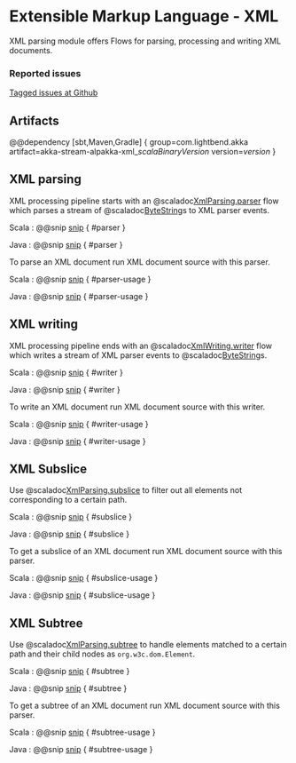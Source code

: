 # Extensible Markup Language - XML

XML parsing module offers Flows for parsing, processing and writing XML documents.


### Reported issues

[Tagged issues at Github](https://github.com/akka/alpakka/labels/p%3Axml)


## Artifacts

@@dependency [sbt,Maven,Gradle] {
  group=com.lightbend.akka
  artifact=akka-stream-alpakka-xml_$scalaBinaryVersion$
  version=$version$
}

## XML parsing

XML processing pipeline starts with an @scaladoc[XmlParsing.parser](akka.stream.alpakka.xml.scaladsl.XmlParsing$) flow which parses a stream of @scaladoc[ByteString](akka.util.ByteString)s to XML parser events.

Scala
: @@snip [snip](/xml/src/test/scala/akka/stream/alpakka/xml/scaladsl/XmlProcessingTest.scala) { #parser }

Java
: @@snip [snip](/xml/src/test/java/akka/stream/alpakka/xml/javadsl/XmlParsingTest.java) { #parser }

To parse an XML document run XML document source with this parser.

Scala
: @@snip [snip](/xml/src/test/scala/akka/stream/alpakka/xml/scaladsl/XmlProcessingTest.scala) { #parser-usage }

Java
: @@snip [snip](/xml/src/test/java/akka/stream/alpakka/xml/javadsl/XmlParsingTest.java) { #parser-usage }

## XML writing

XML processing pipeline ends with an @scaladoc[XmlWriting.writer](akka.stream.alpakka.xml.scaladsl.XmlWriting$) flow which writes a stream of XML parser events to @scaladoc[ByteString](akka.util.ByteString)s.

Scala
: @@snip [snip](/xml/src/test/scala/akka/stream/alpakka/xml/scaladsl/XmlWritingTest.scala) { #writer }

Java
: @@snip [snip](/xml/src/test/java/akka/stream/alpakka/xml/javadsl/XmlWritingTest.java) { #writer }

To write an XML document run XML document source with this writer.

Scala
: @@snip [snip](/xml/src/test/scala/akka/stream/alpakka/xml/scaladsl/XmlWritingTest.scala) { #writer-usage }

Java
: @@snip [snip](/xml/src/test/java/akka/stream/alpakka/xml/javadsl/XmlWritingTest.java) { #writer-usage }

## XML Subslice

Use @scaladoc[XmlParsing.subslice](akka.stream.alpakka.xml.scaladsl.XmlParsing$) to filter out all elements not corresponding to a certain path.

Scala
: @@snip [snip](/xml/src/test/scala/akka/stream/alpakka/xml/scaladsl/XmlSubsliceTest.scala) { #subslice }

Java
: @@snip [snip](/xml/src/test/java/akka/stream/alpakka/xml/javadsl/XmlParsingTest.java) { #subslice }

To get a subslice of an XML document run XML document source with this parser.

Scala
: @@snip [snip](/xml/src/test/scala/akka/stream/alpakka/xml/scaladsl/XmlSubsliceTest.scala) { #subslice-usage }

Java
: @@snip [snip](/xml/src/test/java/akka/stream/alpakka/xml/javadsl/XmlParsingTest.java) { #subslice-usage }

## XML Subtree

Use @scaladoc[XmlParsing.subtree](akka.stream.alpakka.xml.scaladsl.XmlParsing$) to handle elements matched to a certain path and their child nodes as `org.w3c.dom.Element`.

Scala
: @@snip [snip](/xml/src/test/scala/akka/stream/alpakka/xml/scaladsl/XmlSubtreeTest.scala) { #subtree }

Java
: @@snip [snip](/xml/src/test/java/akka/stream/alpakka/xml/javadsl/XmlParsingTest.java) { #subtree }

To get a subtree of an XML document run XML document source with this parser.

Scala
: @@snip [snip](/xml/src/test/scala/akka/stream/alpakka/xml/scaladsl/XmlSubtreeTest.scala) { #subtree-usage }

Java
: @@snip [snip](/xml/src/test/java/akka/stream/alpakka/xml/javadsl/XmlParsingTest.java) { #subtree-usage }


